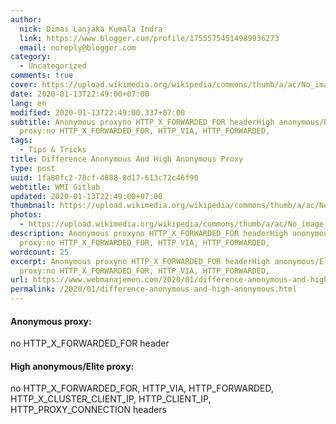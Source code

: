 ```yaml
---
author:
  nick: Dimas Lanjaka Kumala Indra
  link: https://www.blogger.com/profile/17555754514989936273
  email: noreply@blogger.com
category:
  - Uncategorized
comments: true
cover: https://upload.wikimedia.org/wikipedia/commons/thumb/a/ac/No_image_available.svg/2048px-No_image_available.svg.png
date: 2020-01-13T22:49:00+07:00
lang: en
modified: 2020-01-13T22:49:00.337+07:00
subtitle: Anonymous proxyno HTTP_X_FORWARDED_FOR headerHigh anonymous/Elite
  proxy:no HTTP_X_FORWARDED_FOR, HTTP_VIA, HTTP_FORWARDED,
tags:
  - Tips & Tricks
title: Difference Anonymous And High Anonymous Proxy
type: post
uuid: 1fa80fc2-78cf-4888-8d17-613c72c46f90
webtitle: WMI Gitlab
updated: 2020-01-13T22:49:00+07:00
thumbnail: https://upload.wikimedia.org/wikipedia/commons/thumb/a/ac/No_image_available.svg/2048px-No_image_available.svg.png
photos:
  - https://upload.wikimedia.org/wikipedia/commons/thumb/a/ac/No_image_available.svg/2048px-No_image_available.svg.png
description: Anonymous proxyno HTTP_X_FORWARDED_FOR headerHigh anonymous/Elite
  proxy:no HTTP_X_FORWARDED_FOR, HTTP_VIA, HTTP_FORWARDED,
wordcount: 25
excerpt: Anonymous proxyno HTTP_X_FORWARDED_FOR headerHigh anonymous/Elite
  proxy:no HTTP_X_FORWARDED_FOR, HTTP_VIA, HTTP_FORWARDED,
url: https://www.webmanajemen.com/2020/01/difference-anonymous-and-high-anonymous.html
permalink: /2020/01/difference-anonymous-and-high-anonymous.html
---
```


<div dir="ltr" trbidi="on"><h4>Anonymous proxy:</h4><span>no HTTP_X_FORWARDED_FOR header</span><br><div></div><div></div><h4>High anonymous/Elite proxy:</h4><span>no HTTP_X_FORWARDED_FOR, HTTP_VIA, HTTP_FORWARDED, HTTP_X_CLUSTER_CLIENT_IP, HTTP_CLIENT_IP, HTTP_PROXY_CONNECTION headers</span></div>